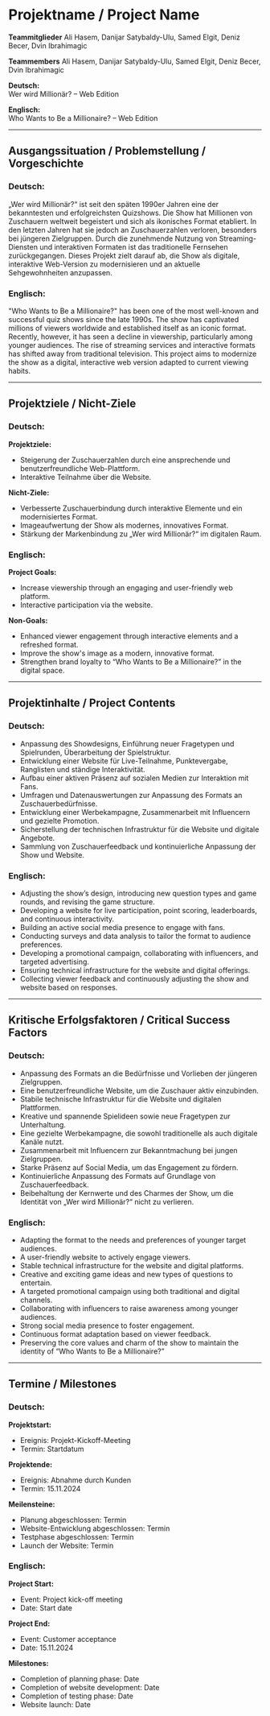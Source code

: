 # Projektname / Project Name

**Teammitglieder**
Ali Hasem, Danijar Satybaldy-Ulu, Samed Elgit, Deniz Becer, Dvin Ibrahimagic

**Teammembers**
Ali Hasem, Danijar Satybaldy-Ulu, Samed Elgit, Deniz Becer, Dvin Ibrahimagic

**Deutsch:**  
Wer wird Millionär? – Web Edition

**Englisch:**  
Who Wants to Be a Millionaire? – Web Edition

---

## Ausgangssituation / Problemstellung / Vorgeschichte  
### Deutsch:
„Wer wird Millionär?“ ist seit den späten 1990er Jahren eine der bekanntesten und erfolgreichsten Quizshows. Die Show hat Millionen von Zuschauern weltweit begeistert und sich als ikonisches Format etabliert. In den letzten Jahren hat sie jedoch an Zuschauerzahlen verloren, besonders bei jüngeren Zielgruppen. Durch die zunehmende Nutzung von Streaming-Diensten und interaktiven Formaten ist das traditionelle Fernsehen zurückgegangen. Dieses Projekt zielt darauf ab, die Show als digitale, interaktive Web-Version zu modernisieren und an aktuelle Sehgewohnheiten anzupassen.

### Englisch:
"Who Wants to Be a Millionaire?" has been one of the most well-known and successful quiz shows since the late 1990s. The show has captivated millions of viewers worldwide and established itself as an iconic format. Recently, however, it has seen a decline in viewership, particularly among younger audiences. The rise of streaming services and interactive formats has shifted away from traditional television. This project aims to modernize the show as a digital, interactive web version adapted to current viewing habits.

---

## Projektziele / Nicht-Ziele  
### Deutsch:
**Projektziele:**  
- Steigerung der Zuschauerzahlen durch eine ansprechende und benutzerfreundliche Web-Plattform.
- Interaktive Teilnahme über die Website.

**Nicht-Ziele:**  
- Verbesserte Zuschauerbindung durch interaktive Elemente und ein modernisiertes Format.
- Imageaufwertung der Show als modernes, innovatives Format.
- Stärkung der Markenbindung zu „Wer wird Millionär?“ im digitalen Raum.

### Englisch:
**Project Goals:**  
- Increase viewership through an engaging and user-friendly web platform.
- Interactive participation via the website.

**Non-Goals:**  
- Enhanced viewer engagement through interactive elements and a refreshed format.
- Improve the show's image as a modern, innovative format.
- Strengthen brand loyalty to “Who Wants to Be a Millionaire?” in the digital space.

---

## Projektinhalte / Project Contents  
### Deutsch:
- Anpassung des Showdesigns, Einführung neuer Fragetypen und Spielrunden, Überarbeitung der Spielstruktur.
- Entwicklung einer Website für Live-Teilnahme, Punktevergabe, Ranglisten und ständige Interaktivität.
- Aufbau einer aktiven Präsenz auf sozialen Medien zur Interaktion mit Fans.
- Umfragen und Datenauswertungen zur Anpassung des Formats an Zuschauerbedürfnisse.
- Entwicklung einer Werbekampagne, Zusammenarbeit mit Influencern und gezielte Promotion.
- Sicherstellung der technischen Infrastruktur für die Website und digitale Angebote.
- Sammlung von Zuschauerfeedback und kontinuierliche Anpassung der Show und Website.

### Englisch:
- Adjusting the show’s design, introducing new question types and game rounds, and revising the game structure.
- Developing a website for live participation, point scoring, leaderboards, and continuous interactivity.
- Building an active social media presence to engage with fans.
- Conducting surveys and data analysis to tailor the format to audience preferences.
- Developing a promotional campaign, collaborating with influencers, and targeted advertising.
- Ensuring technical infrastructure for the website and digital offerings.
- Collecting viewer feedback and continuously adjusting the show and website based on responses.

---

## Kritische Erfolgsfaktoren / Critical Success Factors  
### Deutsch:
- Anpassung des Formats an die Bedürfnisse und Vorlieben der jüngeren Zielgruppen.
- Eine benutzerfreundliche Website, um die Zuschauer aktiv einzubinden.
- Stabile technische Infrastruktur für die Website und digitalen Plattformen.
- Kreative und spannende Spielideen sowie neue Fragetypen zur Unterhaltung.
- Eine gezielte Werbekampagne, die sowohl traditionelle als auch digitale Kanäle nutzt.
- Zusammenarbeit mit Influencern zur Bekanntmachung bei jungen Zielgruppen.
- Starke Präsenz auf Social Media, um das Engagement zu fördern.
- Kontinuierliche Anpassung des Formats auf Grundlage von Zuschauerfeedback.
- Beibehaltung der Kernwerte und des Charmes der Show, um die Identität von „Wer wird Millionär?“ nicht zu verlieren.

### Englisch:
- Adapting the format to the needs and preferences of younger target audiences.
- A user-friendly website to actively engage viewers.
- Stable technical infrastructure for the website and digital platforms.
- Creative and exciting game ideas and new types of questions to entertain.
- A targeted promotional campaign using both traditional and digital channels.
- Collaborating with influencers to raise awareness among younger audiences.
- Strong social media presence to foster engagement.
- Continuous format adaptation based on viewer feedback.
- Preserving the core values and charm of the show to maintain the identity of “Who Wants to Be a Millionaire?”

---

## Termine / Milestones  
### Deutsch:
**Projektstart:**  
- Ereignis: Projekt-Kickoff-Meeting  
- Termin: Startdatum

**Projektende:**  
- Ereignis: Abnahme durch Kunden  
- Termin: 15.11.2024

**Meilensteine:**  
- Planung abgeschlossen: Termin
- Website-Entwicklung abgeschlossen: Termin
- Testphase abgeschlossen: Termin
- Launch der Website: Termin

### Englisch:
**Project Start:**  
- Event: Project kick-off meeting  
- Date: Start date

**Project End:**  
- Event: Customer acceptance  
- Date: 15.11.2024

**Milestones:**  
- Completion of planning phase: Date
- Completion of website development: Date
- Completion of testing phase: Date
- Website launch: Date
